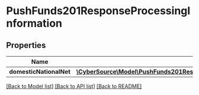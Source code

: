 # PushFunds201ResponseProcessingInformation

## Properties
Name | Type | Description | Notes
------------ | ------------- | ------------- | -------------
**domesticNationalNet** | [**\CyberSource\Model\PushFunds201ResponseProcessingInformationDomesticNationalNet**](PushFunds201ResponseProcessingInformationDomesticNationalNet.md) |  | [optional] 

[[Back to Model list]](../README.md#documentation-for-models) [[Back to API list]](../README.md#documentation-for-api-endpoints) [[Back to README]](../README.md)


